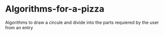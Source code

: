 # Algorithms-for-a-pizza
Algorithms to draw a circule and divide into the parts requiered by the user from an entry
